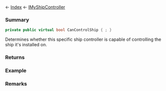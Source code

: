 ← [Index](Api-Index) ← [IMyShipController](Sandbox.ModAPI.Ingame.IMyShipController)

### Summary

```csharp
private public virtual bool CanControlShip { ; }
```

Determines whether this specific ship controller is capable of controlling the ship it's installed on.

### Returns

### Example

### Remarks


